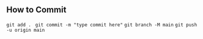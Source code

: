 ## How to Commit

`git add . `
`git commit -m "type commit here"`
`git branch -M main`
`git push -u origin main `